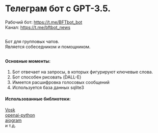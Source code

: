  # Телеграм бот с GPT-3.5. 
 
 Рабочий бот: https://t.me/BFTbot_bot  
 Канал: https://t.me/bftbot_news  
 ##
Бот для групповых чатов.  
Является собеседником и помощником.
 ##

 #### Основные моменты:  
 1. Бот отвечает на запросы, в которых фигурируют ключевые слова.
 2. Бот способен рисовать (DALL-E)
 3. Имеется расшифровка голосовых сообщений
 4. Используется база данных sqlite3 
 
 #### Использованные библиотеки:  
 [Vosk](https://github.com/alphacep/vosk-api)  
 [openai-python](https://github.com/openai/openai-python)  
 [aiogram](https://github.com/aiogram/aiogram)  
 и т.д.
